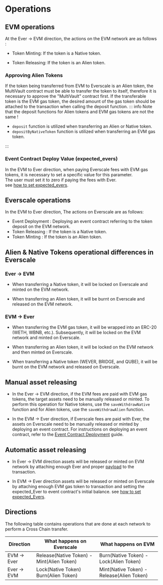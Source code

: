 # Operations

## EVM operations

At the Ever -> EVM direction, the actions on the EVM network are as follows :

- Token Minting: If the token is a Native token.

- Token Releasing: If the token is an Alien token.

### Approving Alien Tokens

If the token being transferred from EVM to Everscale is an Alien token, the MultiVault contract must be able to transfer the token to itself, therefore it is necessary to approve the "MultiVault" contract first. If the transferable token is the EVM gas token, the desired amount of the gas token should be attached to the transaction when calling the deposit function.
::: info
Note that the deposit functions for Alien tokens and EVM gas tokens are not the same !

- `deposit` function is utilized when transferring an Alien or Native token.
- `depositByNativeToken` function  is utilized when transferring an EVM gas token.

:::

### Event Contract Deploy Value (expected_evers)

In the EVM to Ever direction, when paying Everscale fees with EVM gas tokens, it is necessary to set a specific value for this parameter. \
The user must set it to zero if paying the fees with Ever. \
see [how to set expected_evers](../FAQ.md##how-to-set-expected_evers).

## Everscale operations

In the EVM to Ever direction, The actions on Everscale are as follows:

- Event Deployment : Deploying an event contract referring to the token deposit on the EVM network.
- Token Releasing : If the token is a Native token.
- Token Minting : If the token is an Alien token.

## Alien & Native Tokens operational differences in Everscale


 ### Ever -> EVM

- When transferring a Native token, it will be locked on Everscale and minted on the EVM network.

- When transferring an Alien token, it will be burnt on Everscale and released on the EVM network.

### EVM -> Ever

- When transferring the EVM gas token, it will be wrapped into an ERC-20 (WETH, WBNB, etc.). Subsequently, it will be locked on the EVM network and minted on Everscale.

- When transferring an Alien token, it will be locked on the EVM network and then minted on Everscale.

- When transferring a Native token (WEVER, BRIDGE, and QUBE), it will be burnt on the EVM network and released on Everscale.

## Manual asset releasing

- In the Ever -> EVM direction, if the EVM fees are paid with EVM gas tokens, the target assets need to be manually released or minted. To perform this operation for Native tokens, use the  `saveWithdrawNative`  function and for Alien tokens, use the  `saveWithdrawAlien`  function. 

- In the EVM -> Ever direction, if Everscale fees are paid with Ever, the assets on Everscale need to be manually released or minted by deploying an event contract. For instructions on deploying an event contract, refer to the [Event Contract Deployment](../../src/codeSamples/md/EvmToEver/DeployEvents/Toc.md) guide. 

## Automatic asset releasing

- In Ever -> EVM direction assets will be released or minted on EVM network by attaching enough Ever and proper [payload](./Payloads.md) to the transaction.

- In EVM -> Ever direction assets will be released or minted on Everscale by attaching enough EVM gas token to transaction and setting the expected_Ever to event contract's initial balance. see [how to set expected_Evers](../FAQ.md#how-to-set-expected_Evers).

## Directions

The following table contains operations that are done at each network to perform a Cross Chain transfer.

| Direction   | What happens on Everscale                 | What happens on EVM                       |
| ----------- | ----------------------------------------- | ----------------------------------------- |
| EVM -> Ever | Release(Native Token) - Mint(Alien Token) | Burn(Native Token) - Lock(Alien Token)    |
| Ever -> EVM | Lock(Native Token) Burn(Alien Token)      | Mint(Native Token) - Release(Alien Token) |

